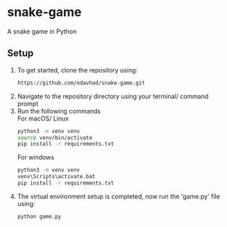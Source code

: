 # snake-game
A snake game in Python

## Setup
1. To get started, clone the repository using:  
   ``` bash
   https://github.com/odavhad/snake-game.git
   ```
2. Navigate to the repository directory using your terminal/ command prompt
3. Run the following commands \
   For macOS/ Linux
   ``` bash
   python3 -m venv venv
   source venv/bin/activate
   pip install -r requirements.txt
   ```
   For windows
   ``` bat
   python3 -m venv venv
   venv\Scripts\activate.bat
   pip install -r requirements.txt
   ```
4. The virtual environment setup is completed, now run the 'game.py' file using:
   ``` bash
   python game.py
   ```
